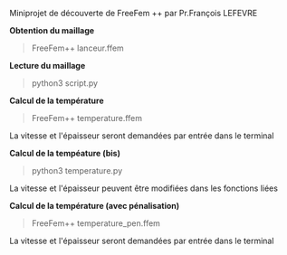 Miniprojet de découverte de FreeFem ++ par Pr.François LEFEVRE

**Obtention du maillage**

> FreeFem++ lanceur.ffem

**Lecture du maillage**

> python3 script.py

**Calcul de la température**

> FreeFem++ temperature.ffem

La vitesse et l'épaisseur seront demandées par entrée dans le terminal

**Calcul de la tempéature (bis)**

> python3 temperature.py

La vitesse et l'épaisseur peuvent être modifiées dans les fonctions liées

**Calcul de la température (avec pénalisation)**

> FreeFem++ temperature_pen.ffem

La vitesse et l'épaisseur seront demandées par entrée dans le terminal
